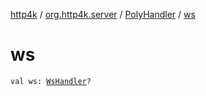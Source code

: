 [http4k](../../index.md) / [org.http4k.server](../index.md) / [PolyHandler](index.md) / [ws](./ws.md)

# ws

`val ws: `[`WsHandler`](../../org.http4k.websocket/-ws-handler.md)`?`